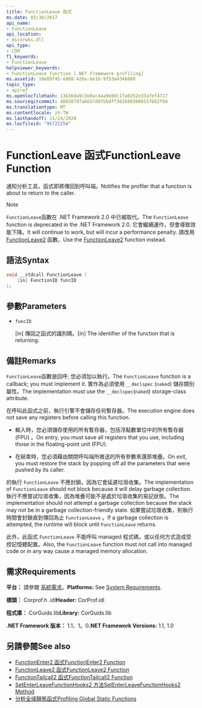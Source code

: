```yaml
---
title: FunctionLeave 函式
ms.date: 03/30/2017
api_name:
- FunctionLeave
api_location:
- mscorwks.dll
api_type:
- COM
f1_keywords:
- FunctionLeave
helpviewer_keywords:
- FunctionLeave function [.NET Framework profiling]
ms.assetid: 18e89f45-e068-426a-be16-9f53a4346860
topic_type:
- apiref
ms.openlocfilehash: 13636da9c3e8ac4aa9e8dc1fa02b2e33afef4717
ms.sourcegitcommit: d8020797a6657d0fbbdff362b80300815f682f94
ms.translationtype: MT
ms.contentlocale: zh-TW
ms.lasthandoff: 11/24/2020
ms.locfileid: "95722254"
---
```

# <a name="functionleave-function"></a><span data-ttu-id="e22bd-102">FunctionLeave 函式</span><span class="sxs-lookup"><span data-stu-id="e22bd-102">FunctionLeave Function</span></span>

<span data-ttu-id="e22bd-103">通知分析工具，函式即將傳回到呼叫端。</span><span class="sxs-lookup"><span data-stu-id="e22bd-103">Notifies the profiler that a function is about to return to the caller.</span></span>  
  
> [!NOTE]
> <span data-ttu-id="e22bd-104">`FunctionLeave`函數在 .NET Framework 2.0 中已被取代。</span><span class="sxs-lookup"><span data-stu-id="e22bd-104">The `FunctionLeave` function is deprecated in the .NET Framework 2.0.</span></span> <span data-ttu-id="e22bd-105">它會繼續運作，但會導致效能下降。</span><span class="sxs-lookup"><span data-stu-id="e22bd-105">It will continue to work, but will incur a performance penalty.</span></span> <span data-ttu-id="e22bd-106">請改用 [FunctionLeave2](functionleave2-function.md) 函數。</span><span class="sxs-lookup"><span data-stu-id="e22bd-106">Use the [FunctionLeave2](functionleave2-function.md) function instead.</span></span>  
  
## <a name="syntax"></a><span data-ttu-id="e22bd-107">語法</span><span class="sxs-lookup"><span data-stu-id="e22bd-107">Syntax</span></span>  
  
```cpp  
void __stdcall FunctionLeave (  
    [in] FunctionID funcID  
);  
```  
  
## <a name="parameters"></a><span data-ttu-id="e22bd-108">參數</span><span class="sxs-lookup"><span data-stu-id="e22bd-108">Parameters</span></span>

- `funcID`

  <span data-ttu-id="e22bd-109">\[in] 傳回之函式的識別碼。</span><span class="sxs-lookup"><span data-stu-id="e22bd-109">\[in] The identifier of the function that is returning.</span></span>

## <a name="remarks"></a><span data-ttu-id="e22bd-110">備註</span><span class="sxs-lookup"><span data-stu-id="e22bd-110">Remarks</span></span>  

 <span data-ttu-id="e22bd-111">`FunctionLeave`函數是回呼; 您必須加以執行。</span><span class="sxs-lookup"><span data-stu-id="e22bd-111">The `FunctionLeave` function is a callback; you must implement it.</span></span> <span data-ttu-id="e22bd-112">實作為必須使用 `__declspec` (`naked`) 儲存類別屬性。</span><span class="sxs-lookup"><span data-stu-id="e22bd-112">The implementation must use the `__declspec`(`naked`) storage-class attribute.</span></span>  
  
 <span data-ttu-id="e22bd-113">在呼叫此函式之前，執行引擎不會儲存任何暫存器。</span><span class="sxs-lookup"><span data-stu-id="e22bd-113">The execution engine does not save any registers before calling this function.</span></span>  
  
- <span data-ttu-id="e22bd-114">輸入時，您必須儲存使用的所有暫存器，包括浮點數單位中的所有暫存器 (FPU) 。</span><span class="sxs-lookup"><span data-stu-id="e22bd-114">On entry, you must save all registers that you use, including those in the floating-point unit (FPU).</span></span>  
  
- <span data-ttu-id="e22bd-115">在結束時，您必須藉由關閉呼叫端所推送的所有參數來還原堆疊。</span><span class="sxs-lookup"><span data-stu-id="e22bd-115">On exit, you must restore the stack by popping off all the parameters that were pushed by its caller.</span></span>  
  
 <span data-ttu-id="e22bd-116">的執行 `FunctionLeave` 不應封鎖，因為它會延遲垃圾收集。</span><span class="sxs-lookup"><span data-stu-id="e22bd-116">The implementation of `FunctionLeave` should not block because it will delay garbage collection.</span></span> <span data-ttu-id="e22bd-117">執行不應嘗試垃圾收集，因為堆疊可能不是處於垃圾收集的易記狀態。</span><span class="sxs-lookup"><span data-stu-id="e22bd-117">The implementation should not attempt a garbage collection because the stack may not be in a garbage collection-friendly state.</span></span> <span data-ttu-id="e22bd-118">如果嘗試垃圾收集，則執行時間會封鎖直到傳回為止 `FunctionLeave` 。</span><span class="sxs-lookup"><span data-stu-id="e22bd-118">If a garbage collection is attempted, the runtime will block until `FunctionLeave` returns.</span></span>  
  
 <span data-ttu-id="e22bd-119">此外，此函式 `FunctionLeave` 不能呼叫 managed 程式碼，或以任何方式造成受控記憶體配置。</span><span class="sxs-lookup"><span data-stu-id="e22bd-119">Also, the `FunctionLeave` function must not call into managed code or in any way cause a managed memory allocation.</span></span>  
  
## <a name="requirements"></a><span data-ttu-id="e22bd-120">需求</span><span class="sxs-lookup"><span data-stu-id="e22bd-120">Requirements</span></span>  

 <span data-ttu-id="e22bd-121">**平台：** 請參閱 [系統需求](../../get-started/system-requirements.md)。</span><span class="sxs-lookup"><span data-stu-id="e22bd-121">**Platforms:** See [System Requirements](../../get-started/system-requirements.md).</span></span>  
  
 <span data-ttu-id="e22bd-122">**標頭：** Corprof.h .idl</span><span class="sxs-lookup"><span data-stu-id="e22bd-122">**Header:** CorProf.idl</span></span>  
  
 <span data-ttu-id="e22bd-123">**程式庫：** CorGuids.lib</span><span class="sxs-lookup"><span data-stu-id="e22bd-123">**Library:** CorGuids.lib</span></span>  
  
 <span data-ttu-id="e22bd-124">**.NET Framework 版本：** 1.1、1。0</span><span class="sxs-lookup"><span data-stu-id="e22bd-124">**.NET Framework Versions:** 1.1, 1.0</span></span>  
  
## <a name="see-also"></a><span data-ttu-id="e22bd-125">另請參閱</span><span class="sxs-lookup"><span data-stu-id="e22bd-125">See also</span></span>

- [<span data-ttu-id="e22bd-126">FunctionEnter2 函式</span><span class="sxs-lookup"><span data-stu-id="e22bd-126">FunctionEnter2 Function</span></span>](functionenter2-function.md)
- [<span data-ttu-id="e22bd-127">FunctionLeave2 函式</span><span class="sxs-lookup"><span data-stu-id="e22bd-127">FunctionLeave2 Function</span></span>](functionleave2-function.md)
- [<span data-ttu-id="e22bd-128">FunctionTailcall2 函式</span><span class="sxs-lookup"><span data-stu-id="e22bd-128">FunctionTailcall2 Function</span></span>](functiontailcall2-function.md)
- [<span data-ttu-id="e22bd-129">SetEnterLeaveFunctionHooks2 方法</span><span class="sxs-lookup"><span data-stu-id="e22bd-129">SetEnterLeaveFunctionHooks2 Method</span></span>](icorprofilerinfo2-setenterleavefunctionhooks2-method.md)
- [<span data-ttu-id="e22bd-130">分析全域靜態函式</span><span class="sxs-lookup"><span data-stu-id="e22bd-130">Profiling Global Static Functions</span></span>](profiling-global-static-functions.md)
